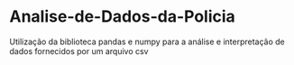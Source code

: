 # Analise-de-Dados-da-Policia
Utilização da biblioteca pandas e numpy para a análise e interpretação de dados fornecidos por um arquivo csv
